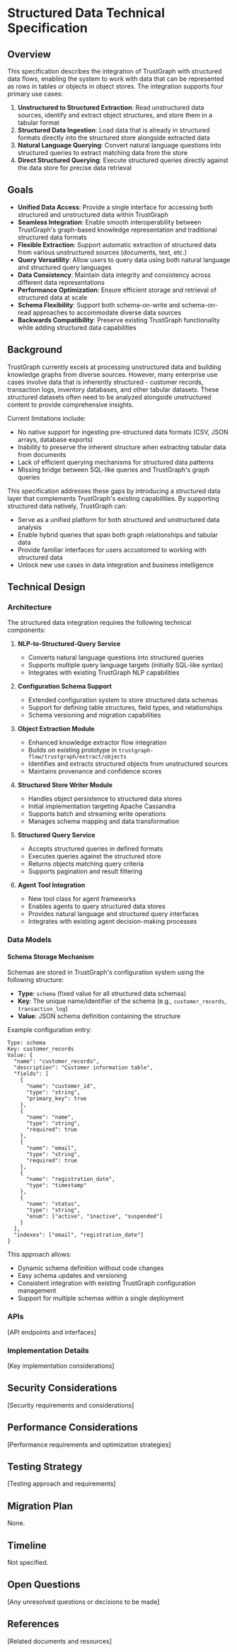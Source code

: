 # Structured Data Technical Specification

## Overview

This specification describes the integration of TrustGraph with structured data flows, enabling the system to work with data that can be represented as rows in tables or objects in object stores. The integration supports four primary use cases:

1. **Unstructured to Structured Extraction**: Read unstructured data sources, identify and extract object structures, and store them in a tabular format
2. **Structured Data Ingestion**: Load data that is already in structured formats directly into the structured store alongside extracted data
3. **Natural Language Querying**: Convert natural language questions into structured queries to extract matching data from the store
4. **Direct Structured Querying**: Execute structured queries directly against the data store for precise data retrieval

## Goals

- **Unified Data Access**: Provide a single interface for accessing both structured and unstructured data within TrustGraph
- **Seamless Integration**: Enable smooth interoperability between TrustGraph's graph-based knowledge representation and traditional structured data formats
- **Flexible Extraction**: Support automatic extraction of structured data from various unstructured sources (documents, text, etc.)
- **Query Versatility**: Allow users to query data using both natural language and structured query languages
- **Data Consistency**: Maintain data integrity and consistency across different data representations
- **Performance Optimization**: Ensure efficient storage and retrieval of structured data at scale
- **Schema Flexibility**: Support both schema-on-write and schema-on-read approaches to accommodate diverse data sources
- **Backwards Compatibility**: Preserve existing TrustGraph functionality while adding structured data capabilities

## Background

TrustGraph currently excels at processing unstructured data and building knowledge graphs from diverse sources. However, many enterprise use cases involve data that is inherently structured - customer records, transaction logs, inventory databases, and other tabular datasets. These structured datasets often need to be analyzed alongside unstructured content to provide comprehensive insights.

Current limitations include:
- No native support for ingesting pre-structured data formats (CSV, JSON arrays, database exports)
- Inability to preserve the inherent structure when extracting tabular data from documents
- Lack of efficient querying mechanisms for structured data patterns
- Missing bridge between SQL-like queries and TrustGraph's graph queries

This specification addresses these gaps by introducing a structured data layer that complements TrustGraph's existing capabilities. By supporting structured data natively, TrustGraph can:
- Serve as a unified platform for both structured and unstructured data analysis
- Enable hybrid queries that span both graph relationships and tabular data
- Provide familiar interfaces for users accustomed to working with structured data
- Unlock new use cases in data integration and business intelligence

## Technical Design

### Architecture

The structured data integration requires the following technical components:

1. **NLP-to-Structured-Query Service**
   - Converts natural language questions into structured queries
   - Supports multiple query language targets (initially SQL-like syntax)
   - Integrates with existing TrustGraph NLP capabilities

2. **Configuration Schema Support**
   - Extended configuration system to store structured data schemas
   - Support for defining table structures, field types, and relationships
   - Schema versioning and migration capabilities

3. **Object Extraction Module**
   - Enhanced knowledge extractor flow integration
   - Builds on existing prototype in `trustgraph-flow/trustgraph/extract/objects`
   - Identifies and extracts structured objects from unstructured sources
   - Maintains provenance and confidence scores

4. **Structured Store Writer Module**
   - Handles object persistence to structured data stores
   - Initial implementation targeting Apache Cassandra
   - Supports batch and streaming write operations
   - Manages schema mapping and data transformation

5. **Structured Query Service**
   - Accepts structured queries in defined formats
   - Executes queries against the structured store
   - Returns objects matching query criteria
   - Supports pagination and result filtering

6. **Agent Tool Integration**
   - New tool class for agent frameworks
   - Enables agents to query structured data stores
   - Provides natural language and structured query interfaces
   - Integrates with existing agent decision-making processes

### Data Models

#### Schema Storage Mechanism

Schemas are stored in TrustGraph's configuration system using the following structure:

- **Type**: `schema` (fixed value for all structured data schemas)
- **Key**: The unique name/identifier of the schema (e.g., `customer_records`, `transaction_log`)
- **Value**: JSON schema definition containing the structure

Example configuration entry:
```
Type: schema
Key: customer_records
Value: {
  "name": "customer_records",
  "description": "Customer information table",
  "fields": [
    {
      "name": "customer_id",
      "type": "string",
      "primary_key": true
    },
    {
      "name": "name",
      "type": "string",
      "required": true
    },
    {
      "name": "email",
      "type": "string",
      "required": true
    },
    {
      "name": "registration_date",
      "type": "timestamp"
    },
    {
      "name": "status",
      "type": "string",
      "enum": ["active", "inactive", "suspended"]
    }
  ],
  "indexes": ["email", "registration_date"]
}
```

This approach allows:
- Dynamic schema definition without code changes
- Easy schema updates and versioning
- Consistent integration with existing TrustGraph configuration management
- Support for multiple schemas within a single deployment

### APIs

[API endpoints and interfaces]

### Implementation Details

[Key implementation considerations]

## Security Considerations

[Security requirements and considerations]

## Performance Considerations

[Performance requirements and optimization strategies]

## Testing Strategy

[Testing approach and requirements]

## Migration Plan

None.

## Timeline

Not specified.

## Open Questions

[Any unresolved questions or decisions to be made]

## References

[Related documents and resources]
